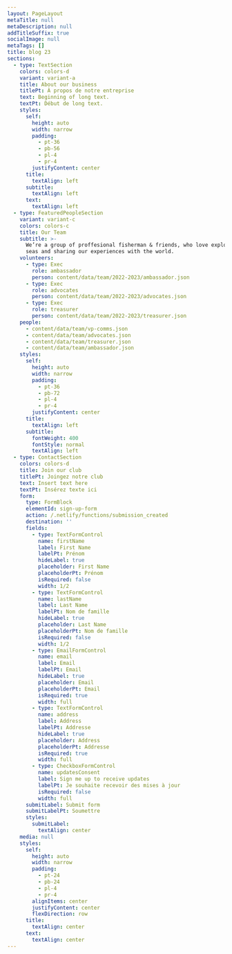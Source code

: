 ```yaml
---
layout: PageLayout
metaTitle: null
metaDescription: null
addTitleSuffix: true
socialImage: null
metaTags: []
title: blog 23
sections:
  - type: TextSection
    colors: colors-d
    variant: variant-a
    title: About our business
    titlePt: À propos de notre entreprise
    text: Beginning of long text.
    textPt: Début de long text.
    styles:
      self:
        height: auto
        width: narrow
        padding:
          - pt-36
          - pb-56
          - pl-4
          - pr-4
        justifyContent: center
      title:
        textAlign: left
      subtitle:
        textAlign: left
      text:
        textAlign: left
  - type: FeaturedPeopleSection
    variant: variant-c
    colors: colors-c
    title: Our Team
    subtitle: >-
      We’re a group of proffesional fisherman & friends, who love exploring the
      seas and sharing our experiences with the world.
    volunteers:
      - type: Exec
        role: ambassador
        person: content/data/team/2022-2023/ambassador.json
      - type: Exec
        role: advocates
        person: content/data/team/2022-2023/advocates.json
      - type: Exec
        role: treasurer
        person: content/data/team/2022-2023/treasurer.json
    people:
      - content/data/team/vp-comms.json
      - content/data/team/advocates.json
      - content/data/team/treasurer.json
      - content/data/team/ambassador.json
    styles:
      self:
        height: auto
        width: narrow
        padding:
          - pt-36
          - pb-72
          - pl-4
          - pr-4
        justifyContent: center
      title:
        textAlign: left
      subtitle:
        fontWeight: 400
        fontStyle: normal
        textAlign: left
  - type: ContactSection
    colors: colors-d
    title: Join our club
    titlePt: Joingez notre club
    text: Insert text here
    textPt: Insérez texte ici
    form:
      type: FormBlock
      elementId: sign-up-form
      action: /.netlify/functions/submission_created
      destination: ''
      fields:
        - type: TextFormControl
          name: firstName
          label: First Name
          labelPt: Prénom
          hideLabel: true
          placeholder: First Name
          placeholderPt: Prénom
          isRequired: false
          width: 1/2
        - type: TextFormControl
          name: lastName
          label: Last Name
          labelPt: Nom de famille
          hideLabel: true
          placeholder: Last Name
          placeholderPt: Nom de famille
          isRequired: false
          width: 1/2
        - type: EmailFormControl
          name: email
          label: Email
          labelPt: Email
          hideLabel: true
          placeholder: Email
          placeholderPt: Email
          isRequired: true
          width: full
        - type: TextFormControl
          name: address
          label: Address
          labelPt: Addresse
          hideLabel: true
          placeholder: Address
          placeholderPt: Addresse
          isRequired: true
          width: full
        - type: CheckboxFormControl
          name: updatesConsent
          label: Sign me up to receive updates
          labelPt: Je souhaite recevoir des mises à jour
          isRequired: false
          width: full
      submitLabel: Submit form
      submitLabelPt: Soumettre
      styles:
        submitLabel:
          textAlign: center
    media: null
    styles:
      self:
        height: auto
        width: narrow
        padding:
          - pt-24
          - pb-24
          - pl-4
          - pr-4
        alignItems: center
        justifyContent: center
        flexDirection: row
      title:
        textAlign: center
      text:
        textAlign: center
---
```

